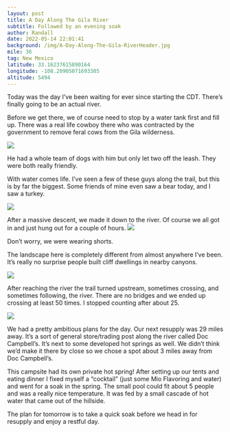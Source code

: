 ```yaml
---
layout: post
title: A Day Along The Gila River
subtitle: Followed by an evening soak
author: Randall
date: 2022-05-14 22:01:41
background: /img/A-Day-Along-The-Gila-RiverHeader.jpg
mile: 36
tag: New Mexico
latitude: 33.16237615890164
longitude: -108.20905071693305
altitude: 5494
---
```

Today was the day I’ve been waiting for ever since starting the CDT. There’s finally going to be an actual river.

Before we get there, we of course need to stop by a water tank first and fill up. There was a real life cowboy there who was contracted by the government to remove feral cows from the Gila wilderness.

<img src="/img/A Day Along The Gila River0.jpg" class="img-fluid">

He had a whole team of dogs with him but only let two off the leash. They were both really friendly.

With water comes life. I’ve seen a few of these guys along the trail, but this is by far the biggest. Some friends of mine even saw a bear today, and I saw a turkey.

<img src="/img/A Day Along The Gila River1.jpg" class="img-fluid">

After a massive descent, we made it down to the river. Of course we all got in and just hung out for a couple of hours.
<img src="/img/A Day Along The Gila River2.jpg" class="img-fluid">

Don’t worry, we were wearing shorts.

The landscape here is completely different from almost anywhere I’ve been. It’s really no surprise people built cliff dwellings in nearby canyons.

<img src="/img/A Day Along The Gila River3.jpg" class="img-fluid">

After reaching the river the trail turned upstream, sometimes crossing, and sometimes following, the river. There are no bridges and we ended up crossing at least 50 times. I stopped counting after about 25.

<img src="/img/A Day Along The Gila River4.jpg" class="img-fluid">

We had a pretty ambitious plans for the day. Our next resupply was 29 miles away. It’s a sort of general store/trading post along the river called Doc Campbell’s. It’s next to some developed hot springs as well. We didn’t think we’d make it there by close so we chose a spot about 3 miles away from Doc Campbell’s.

This campsite had its own private hot spring! After setting up our tents and eating dinner I fixed myself a “cocktail” (just some Mio Flavoring and water) and went for a soak in the spring. The small pool could fit about 5 people and was a really nice temperature. It was fed by a small cascade of hot water that came out of the hillside.

The plan for tomorrow is to take a quick soak before we head in for resupply and enjoy a restful day.